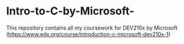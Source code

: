 # Intro-to-C-by-Microsoft-
This repository contains all my coursework for DEV210x by Microsoft (https://www.edx.org/course/introduction-c-microsoft-dev210x-1)
